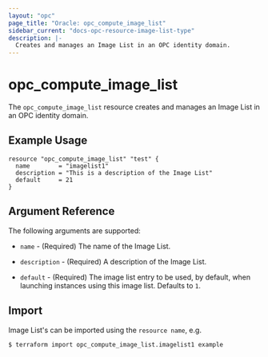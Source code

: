 ```yaml
---
layout: "opc"
page_title: "Oracle: opc_compute_image_list"
sidebar_current: "docs-opc-resource-image-list-type"
description: |-
  Creates and manages an Image List in an OPC identity domain.
---
```


# opc\_compute\_image\_list

The ``opc_compute_image_list`` resource creates and manages an Image List in an OPC identity domain.

## Example Usage

```hcl
resource "opc_compute_image_list" "test" {
  name        = "imagelist1"
  description = "This is a description of the Image List"
  default     = 21
}
```

## Argument Reference

The following arguments are supported:

* `name` - (Required) The name of the Image List.

* `description` - (Required) A description of the Image List.

* `default` - (Required) The image list entry to be used, by default, when launching instances using this image list. Defaults to `1`.

## Import

Image List's can be imported using the `resource name`, e.g.

```shell
$ terraform import opc_compute_image_list.imagelist1 example
```
